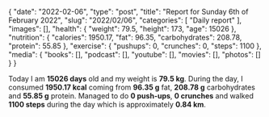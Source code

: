 {
    "date": "2022-02-06",
    "type": "post",
    "title": "Report for Sunday 6th of February 2022",
    "slug": "2022\/02\/06",
    "categories": [
        "Daily report"
    ],
    "images": [],
    "health": {
        "weight": 79.5,
        "height": 173,
        "age": 15026
    },
    "nutrition": {
        "calories": 1950.17,
        "fat": 96.35,
        "carbohydrates": 208.78,
        "protein": 55.85
    },
    "exercise": {
        "pushups": 0,
        "crunches": 0,
        "steps": 1100
    },
    "media": {
        "books": [],
        "podcast": [],
        "youtube": [],
        "movies": [],
        "photos": []
    }
}

Today I am <strong>15026 days</strong> old and my weight is <strong>79.5 kg</strong>. During the day, I consumed <strong>1950.17 kcal</strong> coming from <strong>96.35 g</strong> fat, <strong>208.78 g</strong> carbohydrates and <strong>55.85 g</strong> protein. Managed to do <strong>0 push-ups</strong>, <strong>0 crunches</strong> and walked <strong>1100 steps</strong> during the day which is approximately <strong>0.84 km</strong>.